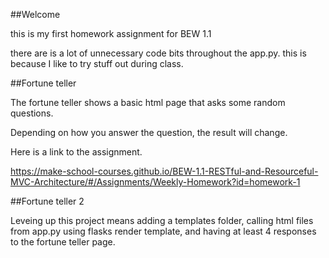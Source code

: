##Welcome

this is my first homework assignment for BEW 1.1

there are is a lot of unnecessary code bits throughout the app.py. this is because I like to try stuff out during class. 

##Fortune teller

The fortune teller shows a basic html page that asks some random questions.

Depending on how you answer the question, the result will change. 

Here is a link to the assignment.

https://make-school-courses.github.io/BEW-1.1-RESTful-and-Resourceful-MVC-Architecture/#/Assignments/Weekly-Homework?id=homework-1

##Fortune teller 2

Leveing up this project means adding a templates folder, calling html files from app.py using flasks render template, and having at least 4 responses to the fortune teller page. 